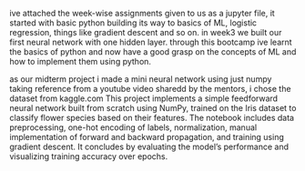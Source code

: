 ive attached the week-wise assignments given to us as a jupyter file, it started with basic python building its way to basics of ML, logistic regression, things like gradient descent and so on. in week3 we built our first neural network with one hidden layer. through this bootcamp ive learnt the basics of python and now have a good grasp on the concepts of ML and how to implement them using python.


as our midterm project i made a mini neural network using just numpy taking reference from a youtube video sharedd by the mentors, i chose the dataset from kaggle.com
This project implements a simple feedforward neural network built from scratch using NumPy, trained on the Iris dataset to classify flower species based on their features. The notebook includes data preprocessing, one-hot encoding of labels, normalization, manual implementation of forward and backward propagation, and training using gradient descent. It concludes by evaluating the model’s performance and visualizing training accuracy over epochs.


